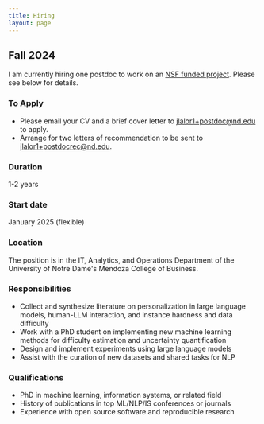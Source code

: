 ```yaml
---
title: Hiring
layout: page
---
```



## Fall 2024

I am currently hiring one postdoc to work on an [NSF funded project](https://www.nsf.gov/awardsearch/showAward?AWD_ID=2403438&HistoricalAwards=false). 
Please see below for details. 


### To Apply 

- Please email your CV and a brief cover letter to jlalor1+postdoc@nd.edu to apply.
- Arrange for two letters of recommendation to be sent to jlalor1+postdocrec@nd.edu.

### Duration

1-2 years

### Start date

January 2025 (flexible)

### Location

The position is in the IT, Analytics, and Operations Department of the University of Notre Dame's Mendoza College of Business.

### Responsibilities

- Collect and synthesize literature on personalization in large language
models, human-LLM interaction, and instance hardness and data difficulty
- Work with a PhD student on implementing new machine learning methods
for difficulty estimation and uncertainty quantification
- Design and implement experiments using large language models 
- Assist with the curation of new datasets and shared tasks for NLP

### Qualifications

- PhD in machine learning, information systems, or related field
- History of publications in top ML/NLP/IS conferences or journals
- Experience with open source software and reproducible research 